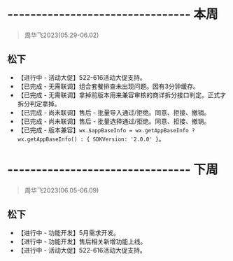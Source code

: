 # -------------------------------- 本周
> 周华飞2023(05.29-06.02)
## 松下
* 【进行中 - 活动大促】522-616活动大促支持。
* 【已完成 - 无需联调】组合套餐排查未出现问题。因有3分钟缓存。
* 【已完成 - 无需联调】拿掉前版本用来兼容审核的商详拆分接口判定。正式才拆分判定拿掉。
* 【已完成 - 尚未联调】售后 - 批量导入通过/拒绝。同意、拒接、撤销。
* 【已完成 - 尚未联调】售后 - 批量选择通过/拒绝。同意、拒接、撤销。
* 【已完成 - 版本兼容】`wx.$appBaseInfo = wx.getAppBaseInfo ? wx.getAppBaseInfo() : { SDKVersion: '2.0.0' }`。

# -------------------------------- 下周
> 周华飞2023(06.05-06.09)
## 松下
* 【进行中 - 功能开发】5月需求开发。
* 【进行中 - 功能开发】售后相关新增功能上线。
* 【进行中 - 活动大促】522-616活动大促支持。
